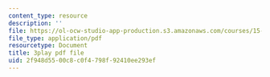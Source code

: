```yaml
---
content_type: resource
description: ''
file: https://ol-ocw-studio-app-production.s3.amazonaws.com/courses/15-071-the-analytics-edge-spring-2017/2f948d5500c8c0f4798f92410ee293ef_pelPpuYUAho.pdf
file_type: application/pdf
resourcetype: Document
title: 3play pdf file
uid: 2f948d55-00c8-c0f4-798f-92410ee293ef
---
```

